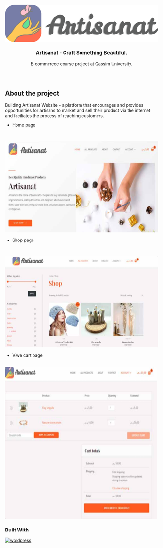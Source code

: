 
[![logo](images/logo.png)]()
<h3 align= "center">Artisanat - Craft Something Beautiful.</h3>
<p align= "center">E-commerece course project at Qassim University.</p>

<br><br>

## About the project
Building Artisanat Website - a platform that encourages and provides opportunities for artisans to market and sell their product via the internet and faciliates the process of reaching customers.

* Home page
  
  <br>
<img src="images/home.png" alt="home-page" width="550" height="300">

* Shop page
  
  <br>
  
<img src="images/shop.png" alt="cart-page" width="550" height="300">

* Viwe cart page
  
<br>
<img src="images/cart.png" alt="cart-page" width="500" height="500">

### Built With
[![wordpress](https://skillicons.dev/icons?i=wordpress)](https://wordpress.com)
